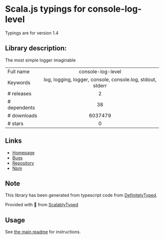 
# Scala.js typings for console-log-level

Typings are for version 1.4

## Library description:
The most simple logger imaginable

|                    |                 |
| ------------------ | :-------------: |
| Full name          | console-log-level |
| Keywords           | log, logging, logger, console, console.log, stdout, stderr |
| # releases         | 2 |
| # dependents       | 38 |
| # downloads        | 6037479 |
| # stars            | 0 |

## Links
- [Homepage](https://github.com/watson/console-log-level)
- [Bugs](https://github.com/watson/console-log-level/issues)
- [Repository](https://github.com/watson/console-log-level)
- [Npm](https://www.npmjs.com/package/console-log-level)
    


## Note
This library has been generated from typescript code from [DefinitelyTyped](https://definitelytyped.org).

Provided with :purple_heart: from [ScalablyTyped](https://github.com/oyvindberg/ScalablyTyped)

## Usage
See [the main readme](../../readme.md) for instructions.


